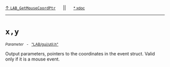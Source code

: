 [&#8593; `LAB_GetMouseCoordPtr`](LAB--gui--utilh--lab_getmousecoordptr.md)&nbsp;&nbsp;&nbsp;&nbsp;&nbsp;&nbsp;||&nbsp;&nbsp;&nbsp;&nbsp;&nbsp;&nbsp;<small>[\* xdoc](../xdoc/LAB/gui.xmd#L339)</small>
***

# `x,y`
<small>*Parameter* &nbsp; - &nbsp; ["LAB/gui/util.h"](../include/LAB/gui/util.h)</small>  

Output parameters, pointers to the coordinates in the event struct.
Valid only if it is a mouse event.

